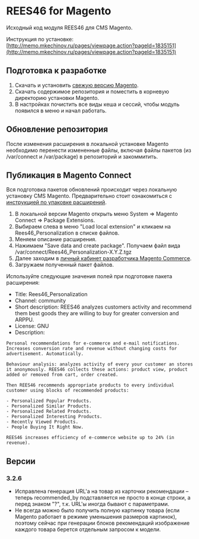 # REES46 for Magento

Исходный код модуля REES46 для CMS Magento.

Инструкция по установке: [http://memo.mkechinov.ru/pages/viewpage.action?pageId=1835151](http://memo.mkechinov.ru/pages/viewpage.action?pageId=1835151)

## Подготовка к разработке

1. Скачать и установить [свежую версию Magento](https://www.magentocommerce.com/products/downloads/magento/).
2. Скачать содержимое репозитория и поместить в корневую директорию установки Magento.
3. В настройках почистить все виды кеша и сессий, чтобы модуль появился в меню и начал работать.

## Обновление репозитория

После изменения расширения в локальной установке Magento необходимо перенести измененные файлы, включая файлы пакетов (из /var/connect и /var/package) в репозиторий и закоммитить.

## Публикация в Magento Connect

Вся подготовка пакетов обновлений происходит через локальную установку CMS Magento. Предварительно стоит ознакомиться с [инструкцией по упаковке расширений](http://www.magentocommerce.com/wiki/7_-_magento_connect/creating_magento_connect_extension_package).

1. В локальной версии Magento открыть меню System => Magento Connect => Package Extensions.
2. Выбираем слева в меню "Load local extension" и кликаем на Rees46_Personalization в списке файлов.
3. Меняем описание расширения.
4. Нажимаем "Save data and create package". Получаем файл вида /var/connect/Rees46_Personalization-X.Y.Z.tgz
5. Далее заходим в [личный кабинет разработчика Magento Commerce](http://www.magentocommerce.com/magento-connect/extension/extension/list).
6. Загружаем полученный пакет файлов.

Используйте следующие значения полей при подготовке пакета расширения:

* Title: Rees46_Personalization
* Channel: community
* Short description: REES46 analyzes customers activity and recommend them best goods they are willing to buy for greater conversion and ARPPU.
* License: GNU
* Description:

```
Personal recommendations for e-commerce and e-mail notifications. Increases conversion rate and revenue without changing costs for advertisement. Automatically.

Behaviour analysis: analyzes activity of every your customer an stores it anonymously. REES46 collects these actions: product view, product added or removed from cart, order created.

Then REES46 recommends appropriate products to every individual customer using blocks of recommended products:

- Personalized Popular Products.
- Personalized Similar Products.
- Personalized Related Products.
- Personalized Interesting Products.
- Recently Viewed Products.
- People Buying It Right Now.

REES46 increases efficiency of e-commerce website up to 24% (in revenue).
```

## Версии

### 3.2.6

- Исправлена генерация URL'а на товар из карточки рекомендации – теперь recommended_by подставляется не просто в конце строки, а перед знаком "?", т.к. URL'ы иногда бывают с параметрами.
- Не всегда можно было получить полную картинку товара (если Magento работает в режиме уменьшения размеров картинок), поэтому сейчас при генерации блоков рекомендаций изображение каждого товара берется отдельным запросом к модели.